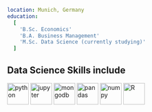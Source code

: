 ```yaml
location: Munich, Germany
education:
  [
    'B.Sc. Economics'
    'B.A. Business Management'
    'M.Sc. Data Science (currently studying)'
  ]
```

## Data Science Skills include

<p align = "left">
<img src="https://cdn.jsdelivr.net/gh/devicons/devicon/icons/python/python-original.svg" alt='python' height="50" />
<img src="https://cdn.jsdelivr.net/gh/devicons/devicon/icons/jupyter/jupyter-original-wordmark.svg" alt='jupyter' height="50" />
<img src="https://cdn.jsdelivr.net/gh/devicons/devicon/icons/mongodb/mongodb-plain-wordmark.svg" alt='mongodb' height="50" />
<img src="https://cdn.jsdelivr.net/gh/devicons/devicon/icons/pandas/pandas-original-wordmark.svg" alt='pandas' height="50" />
<img src="https://cdn.jsdelivr.net/gh/devicons/devicon/icons/numpy/numpy-original-wordmark.svg" alt='numpy' height="50" />
<img src="https://cdn.jsdelivr.net/gh/devicons/devicon/icons/r/r-original.svg" alt='R' height="50" />
</p>


<!--
### Hi there 👋
**TheArmbreaker/TheArmbreaker** is a ✨ _special_ ✨ repository because its `README.md` (this file) appears on your GitHub profile.

Here are some ideas to get you started:

- 🔭 I’m currently working on ...
- 🌱 I’m currently learning ...
- 👯 I’m looking to collaborate on ...
- 🤔 I’m looking for help with ...
- 💬 Ask me about ...
- 📫 How to reach me: ...
- 😄 Pronouns: ...
- ⚡ Fun fact: ...
-->
